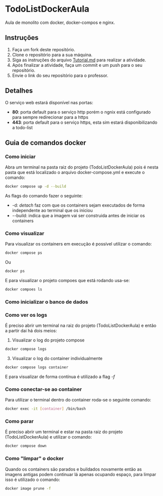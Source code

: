 # TodoListDockerAula

Aula de monolito com docker, docker-compos e nginx.

## Instruções

1. Faça um fork deste repositório.
2. Clone o repositório para a sua máquina.
3. Siga as instruções do arquivo [Tutorial.md](Tutorial.md) para realizar a atividade.
4. Após finalizar a atividade, faça um commit e um push para o seu repositório.
5. Envie o link do seu repositório para o professor.

## Detalhes

O serviço web estará disponível nas portas:
- **80**: porta default para o serviço http porém o ngnix está configurado para sempre redirecionar para a https
- **443**: porta default para o serviço https, esta sim estará disponibilizando a todo-list

## Guia de comandos docker

### Como iniciar

Abra um terminal na pasta raiz do projeto (TodoListDockerAula) pois é nesta pasta que está localizado o arquivo docker-compose.yml e execute o comando:

```bash
docker compose up -d --build
```

As flags do comando fazer o seguinte: 

-   -d: _detach_ faz com que os containers sejam executados de forma independente ao terminal que os iniciou 
-   --build: indica que a imagem vai ser construida antes de iniciar os containers

### Como visualizar

Para visualizar os containers em execução é possível utilizar o comando:

```bash
docker compose ps
```

Ou

```bash
docker ps
```

E para visualizar o projeto compoes que está rodando usa-se: 

```bash
docker compoes ls
```

### Como inicializar o banco de dados

### Como ver os logs

É preciso abrir um terminal na raiz do projeto (TodoListDockerAula) e então a partir dai há dois meios:

1. Visualizar o log do projeto compose

```bash
docker compose logs
```

3. Visualizar o log do container individualmente

```bash
docker compose logs container
```

E para visualizar de forma contínua é utilizado a flag _-f_

### Como conectar-se ao container

Para utilizar o terminal dentro do container roda-se o seguinte comando:
```bash
docker exec -it [container] /bin/bash
```

### Como parar

É preciso abrir um terminal e estar na pasta raiz do projeto (TodoListDockerAula) e utilizar o comando:

```bash
docker compose down
```

### Como "limpar" o docker

Quando os containers são parados e buildados novamente então as imagens antigas podem continuar lá apenas ocupando espaço, para limpar isso é utilizado o comando:

```bash
docker image prune -f
```
